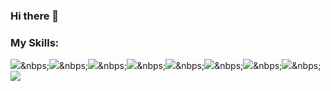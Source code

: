 ### Hi there 👋

### My Skills: 
<img src="https://img.shields.io/badge/Java-007396?style=for-the-badge&logo=Java&logoColor=white"/>&nbps;<img src="https://img.shields.io/badge/Python-3776AB?style=for-the-badge&logo=Python&logoColor=white"/>&nbps;<img src="https://img.shields.io/badge/C-A8B9CC?style=for-the-badge&logo=C&logoColor=white"/>&nbps;<img src="https://img.shields.io/badge/C++-00599C?style=for-the-badge&logo=C++&logoColor=white"/>&nbps;<img src="https://img.shields.io/badge/JavaScript-F7DF1E?style=for-the-badge&logo=JavaScript&logoColor=white"/>&nbps;<img src="https://img.shields.io/badge/TypeScript-3178C6?style=for-the-badge&logo=TypeScript&logoColor=white"/>&nbps;<img src="https://img.shields.io/badge/Kotlin-0095D5?style=for-the-badge&logo=Kotlin&logoColor=white"/>&nbps;<img src="https://img.shields.io/badge/Flutter-02569B?style=for-the-badge&logo=Flutter&logoColor=white"/>&nbps;<img src="https://img.shields.io/badge/Go-00ADD8?style=for-the-badge&logo=Go&logoColor=white"/>

<!--
**LastDIce/LastDice** is a ✨ _special_ ✨ repository because its `README.md` (this file) appears on your GitHub profile.

Here are some ideas to get you started:

- 🔭 I’m currently working on ...
- 🌱 I’m currently learning ...
- 👯 I’m looking to collaborate on ...
- 🤔 I’m looking for help with ...
- 💬 Ask me about ...
- 📫 How to reach me: ...
- 😄 Pronouns: ...
- ⚡ Fun fact: ...
-->
